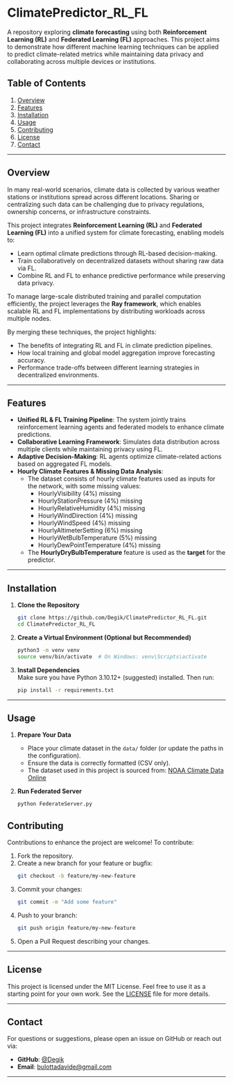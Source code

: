 # ClimatePredictor_RL_FL

A repository exploring **climate forecasting** using both **Reinforcement Learning (RL)** and **Federated Learning (FL)** approaches. This project aims to demonstrate how different machine learning techniques can be applied to predict climate-related metrics while maintaining data privacy and collaborating across multiple devices or institutions.

## Table of Contents
1. [Overview](#overview)
2. [Features](#features)
3. [Installation](#installation)
4. [Usage](#usage)
5. [Contributing](#contributing)
6. [License](#license)
7. [Contact](#contact)

---

## Overview

In many real-world scenarios, climate data is collected by various weather stations or institutions spread across different locations. Sharing or centralizing such data can be challenging due to privacy regulations, ownership concerns, or infrastructure constraints.

This project integrates **Reinforcement Learning (RL)** and **Federated Learning (FL)** into a unified system for climate forecasting, enabling models to:
- Learn optimal climate predictions through RL-based decision-making.
- Train collaboratively on decentralized datasets without sharing raw data via FL.
- Combine RL and FL to enhance predictive performance while preserving data privacy.

To manage large-scale distributed training and parallel computation efficiently, the project leverages the **Ray framework**, which enables scalable RL and FL implementations by distributing workloads across multiple nodes.

By merging these techniques, the project highlights:
- The benefits of integrating RL and FL in climate prediction pipelines.
- How local training and global model aggregation improve forecasting accuracy.
- Performance trade-offs between different learning strategies in decentralized environments.

---

## Features

- **Unified RL & FL Training Pipeline**: The system jointly trains reinforcement learning agents and federated models to enhance climate predictions.
- **Collaborative Learning Framework**: Simulates data distribution across multiple clients while maintaining privacy using FL.
- **Adaptive Decision-Making**: RL agents optimize climate-related actions based on aggregated FL models.
- **Hourly Climate Features & Missing Data Analysis**:
  - The dataset consists of hourly climate features used as inputs for the network, with some missing values:
    - HourlyVisibility (4%) missing
    - HourlyStationPressure (4%) missing
    - HourlyRelativeHumidity (4%) missing
    - HourlyWindDirection (4%) missing
    - HourlyWindSpeed (4%) missing
    - HourlyAltimeterSetting (6%) missing
    - HourlyWetBulbTemperature (5%) missing
    - HourlyDewPointTemperature (4%) missing
  - The **HourlyDryBulbTemperature** feature is used as the **target** for the predictor.

---

## Installation

1. **Clone the Repository**  
   ```bash
   git clone https://github.com/Degik/ClimatePredictor_RL_FL.git
   cd ClimatePredictor_RL_FL
   ```

2. **Create a Virtual Environment (Optional but Recommended)**  
   ```bash
   python3 -m venv venv
   source venv/bin/activate  # On Windows: venv\Scripts\activate
   ```

3. **Install Dependencies**  
   Make sure you have Python 3.10.12+ (suggested) installed. Then run:
   ```bash
   pip install -r requirements.txt
   ```

---

## Usage

1. **Prepare Your Data**  
   - Place your climate dataset in the `data/` folder (or update the paths in the configuration).
   - Ensure the data is correctly formatted (CSV only).
   - The dataset used in this project is sourced from: [NOAA Climate Data Online](https://www.ncdc.noaa.gov/cdo-web/datasets)

2. **Run Federated Server**  
   ```bash
   python FederateServer.py
   ```

## Contributing

Contributions to enhance the project are welcome! To contribute:

1. Fork the repository.
2. Create a new branch for your feature or bugfix:
   ```bash
   git checkout -b feature/my-new-feature
   ```
3. Commit your changes:
   ```bash
   git commit -m "Add some feature"
   ```
4. Push to your branch:
   ```bash
   git push origin feature/my-new-feature
   ```
5. Open a Pull Request describing your changes.

---

## License

This project is licensed under the MIT License. Feel free to use it as a starting point for your own work. See the [LICENSE](LICENSE) file for more details.

---

## Contact

For questions or suggestions, please open an issue on GitHub or reach out via:
- **GitHub**: [@Degik](https://github.com/Degik)
- **Email**: [bulottadavide@gmail.com](mailto:bulottadavide@gmail.com)

---
